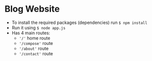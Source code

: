 # Blog Website
- To install the required packages (dependencies) run ```$ npm install```
- Run it using ```$ node app.js```
- Has 4 main routes:
  - ```'/'``` home route
  - ```'/compose'``` route
  - ```'/about'``` route
  - ```'/contact'``` route

